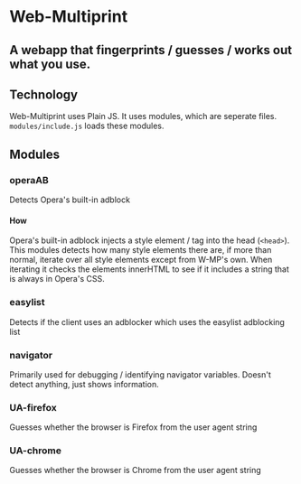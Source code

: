 # Web-Multiprint
## A webapp that fingerprints / guesses / works out what you use.

## Technology
Web-Multiprint uses Plain JS. It uses modules, which are seperate files. `modules/include.js` loads these modules.

## Modules
### operaAB
Detects Opera's built-in adblock

#### How
Opera's built-in adblock injects a style element / tag into the head (`<head>`). This modules detects how many style elements there are, if more than normal, iterate over all style elements except from W-MP's own. When iterating it checks the elements innerHTML to see if it includes a string that is always in Opera's CSS.

### easylist
Detects if the client uses an adblocker which uses the easylist adblocking list

### navigator
Primarily used for debugging / identifying navigator variables. Doesn't detect anything, just shows information.

### UA-firefox
Guesses whether the browser is Firefox from the user agent string

### UA-chrome
Guesses whether the browser is Chrome from the user agent string